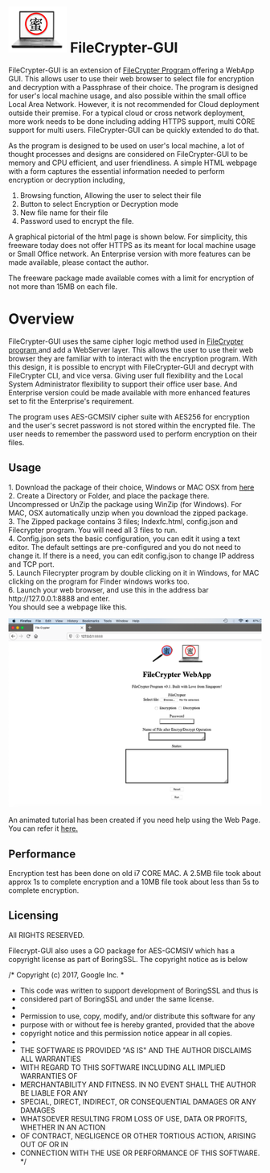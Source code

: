 # <img src="https://github.com/maxng07/filecrypter-gui/blob/master/avatar-pcmi.png"> FileCrypter-GUI
FileCrypter-GUI is an extension of <a href="https://github.com/maxng07/FileCrypter"> FileCrypter Program </a> offering a WebApp GUI. This allows user to use their web browser to select file for encryption and decryption with a Passphrase of their choice. The program is designed for user's local machine usage, and also possible within the small office Local Area Network. However, it is not recommended for Cloud deployment outside their premise. For a typical cloud or cross network deployment, more work needs to be done including adding HTTPS support, multi CORE support for multi users. FileCrypter-GUI can be quickly extended to do that. 

As the program is designed to be used on user's local machine, a lot of thought processes and designs are considered on FileCrypter-GUI to be memory and CPU efficient, and user friendliness. A simple HTML webpage with a form captures the essential information needed to perform encryption or decryption including, 
1. Browsing function, Allowing the user to select their file
2. Button to select Encryption or Decryption mode
3. New file name for their file
4. Password used to encrypt the file. <br>

A graphical pictorial of the html page is shown below. For simplicity, this freeware today does not offer HTTPS as its meant for local machine usage or Small Office network. An Enterprise version with more features can be made available, please contact the author.

The freeware package made available comes with a limit for encryption of not more than 15MB on each file.

# Overview
FileCrypter-GUI uses the same cipher logic method used in <a href="https://github.com/maxng07/FileCrypter"> FileCrypter program </a> and add a WebServer layer. This allows the user to use their web browser they are familiar with to interact with the encryption program. With this design, it is possible to encrypt with FileCrypter-GUI and decrypt with FileCrypter CLI, and vice versa. Giving user full flexibility and the Local System Administrator flexibility to support their office user base. And Enterprise version could be made available with more enhanced features set to fit the Enterprise's requirement.

The program uses AES-GCMSIV cipher suite with AES256 for encryption and the user's secret password is not stored within the encrypted file. The user needs to remember the password used to perform encryption on their files.

<h2>Usage </h2>
1. Download the package of their choice, Windows or MAC OSX from <a href="https://github.com/maxng07/filecrypter-gui/releases"> here </a> <br>
2. Create a Directory or Folder, and place the package there. Uncompressed or UnZip the package using WinZip (for Windows). For MAC, OSX automatically unzip when you download the zipped package. <br>
3. The Zipped package contains 3 files; Indexfc.html, config.json and Filecrypter program. You will need all 3 files to run. <br>
4. Config.json sets the basic configuration, you can edit it using a text editor. The default settings are pre-configured and you do not need to change it. If there is a need, you can edit config.json to change IP address and TCP port. </br>
5. Launch Filecrypter program by double clicking on it in Windows, for MAC clicking on the program for Finder windows works too. <br>
6. Launch your web browser, and use this in the address bar http://127.0.0.1:8888 and enter. <br>
You should see a webpage like this. <p>
<img src="https://github.com/maxng07/filecrypter-gui/blob/master/tutorial/filecrypt-gui.png">

An animated tutorial has been created if you need help using the Web Page. You can refer it <a href="https://github.com/maxng07/filecrypter-gui/blob/master/tutorial/FileCrypt-mov.gif"> here. </a>

<h2> Performance </h2>
Encryption test has been done on old i7 CORE MAC. A 2.5MB file took about approx 1s to complete encryption and a 10MB file took about less than 5s to complete encryption.

<h2>Licensing </h2>
 All RIGHTS RESERVED.
 
 Filecrypt-GUI also uses a GO package for AES-GCMSIV which has a copyright license as part of BoringSSL. The copyright notice as is below
<p>

/* Copyright (c) 2017, Google Inc.
 *
 * This code was written to support development of BoringSSL and thus is
 * considered part of BoringSSL and under the same license.
 *
 * Permission to use, copy, modify, and/or distribute this software for any
 * purpose with or without fee is hereby granted, provided that the above
 * copyright notice and this permission notice appear in all copies.
 *
 * THE SOFTWARE IS PROVIDED "AS IS" AND THE AUTHOR DISCLAIMS ALL WARRANTIES
 * WITH REGARD TO THIS SOFTWARE INCLUDING ALL IMPLIED WARRANTIES OF
 * MERCHANTABILITY AND FITNESS. IN NO EVENT SHALL THE AUTHOR BE LIABLE FOR ANY
 * SPECIAL, DIRECT, INDIRECT, OR CONSEQUENTIAL DAMAGES OR ANY DAMAGES
 * WHATSOEVER RESULTING FROM LOSS OF USE, DATA OR PROFITS, WHETHER IN AN ACTION
 * OF CONTRACT, NEGLIGENCE OR OTHER TORTIOUS ACTION, ARISING OUT OF OR IN
 * CONNECTION WITH THE USE OR PERFORMANCE OF THIS SOFTWARE. */ 

